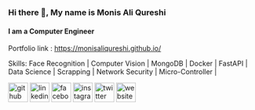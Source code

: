 ### Hi there 👋, My name is Monis Ali Qureshi
#### I am a Computer Engineer

Portfolio link : https://monisaliqureshi.github.io/

Skills: Face Recognition | Computer Vision | MongoDB | Docker | FastAPI | Data Science | Scrapping | Network Security | Micro-Controller | 

[<img src='https://cdn.jsdelivr.net/npm/simple-icons@3.0.1/icons/github.svg' alt='github' height='40'>](https://github.com/monisaliqureshi)  [<img src='https://cdn.jsdelivr.net/npm/simple-icons@3.0.1/icons/linkedin.svg' alt='linkedin' height='40'>](https://www.linkedin.com/in/monisaliqureshi//)  [<img src='https://cdn.jsdelivr.net/npm/simple-icons@3.0.1/icons/facebook.svg' alt='facebook' height='40'>](https://www.facebook.com/monisaliqureshi)  [<img src='https://cdn.jsdelivr.net/npm/simple-icons@3.0.1/icons/instagram.svg' alt='instagram' height='40'>](https://www.instagram.com/monisaliqureshi/)  [<img src='https://cdn.jsdelivr.net/npm/simple-icons@3.0.1/icons/twitter.svg' alt='twitter' height='40'>](https://www.twitter.com/monisaliqureshi)  [<img src='https://cdn.jsdelivr.net/npm/simple-icons@3.0.1/icons/icloud.svg' alt='website' height='40'>](https://monisaliqureshi.github.io/)  

